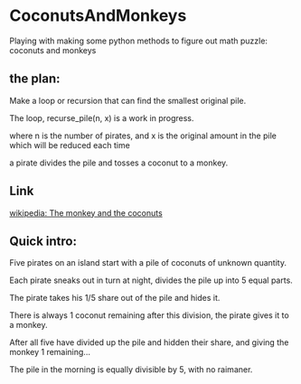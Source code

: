 # CoconutsAndMonkeys
Playing with making some python methods to figure out math puzzle: coconuts and monkeys

## the plan:

Make a loop or recursion that can find the smallest original pile.  

The loop, recurse_pile(n, x) is a work in progress.

where n is the number of pirates, and x is the original amount in the pile which will be reduced each time 

a pirate divides the pile and tosses a coconut to a monkey.

## Link
[wikipedia: The monkey and the coconuts](https://en.wikipedia.org/wiki/The_monkey_and_the_coconuts)

## Quick intro:

Five pirates on an island start with a pile of coconuts of unknown quantity.

Each pirate sneaks out in turn at night, divides the pile up into 5 equal parts.

The pirate takes his 1/5 share out of the pile and hides it.

There is always 1 coconut remaining after this division, the pirate gives it to a monkey.

After all five have divided up the pile and hidden their share, and giving the monkey 1 remaining...
 
The pile in the morning is equally divisible by 5, with no raimaner.  




